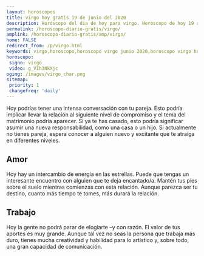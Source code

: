 ```yaml
---
layout: horoscopos
title: virgo hoy gratis 19 de junio del 2020 
description: Horóscopo del dia de hoy para virgo. Horoscopo de hoy 19 de junio del 2020. Las predicciones de amor, trabajo, vida personal gratis.
permalink: /horoscopo-diario-gratis/virgo/
amplink: /horoscopo-diario-gratis/amp/virgo/
home: FALSE
redirect_from: /p/virgo.html
keywords: virgo,horoscopo,horoscopo virgo junio 2020,horoscopo virgo hoy,tarot virgo junio 2020,horoscopo virgo,tarot virgo hoy,horoscopo de hoy,horoscopo diario,tarot del amor,horoscopo de hoy virgo,horoscopo diario del tarot, Horoscopo de hoy virgo 19 de junio del 2020,horóscopo del día,signos zodiacales 2020, el horoscopo de hoy
horoscopo:
 signo: virgo
 video: g_VIh3NkXjc
ogimg: /images/virgo_char.png
sitemap:
 priority: 1
 changefreq: 'daily'
---
```



Hoy podrías tener una intensa conversación con tu pareja. Esto podría implicar llevar la relación al siguiente nivel de compromiso y el tema del matrimonio podría aparecer. Si ya te has casado, esto podría significar asumir una nueva responsabilidad, como una casa o un hijo. Si actualmente no tienes pareja, espera conocer a alguien nuevo y excitante que te atraiga en diferentes niveles.

## Amor

Hoy hay un intercambio de energía en las estrellas. Puede que tengas un interesante encuentro con alguien que te deja encantado/a. Mantén tus pies sobre el suelo mientras comienzas con esta relación. Aunque parezca ser tu destino, cuanto más tiempo te tomes, más durará la relación.

## Trabajo

Hoy la gente no podrá parar de elogiarte –y con razón. El valor de tus aportes es muy grande. Aunque tal vez no seas la persona que trabaja más duro, tienes mucha creatividad y habilidad para lo artístico y, sobre todo, una gran capacidad de comunicación.